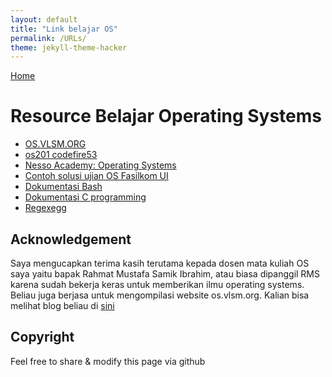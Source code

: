 ```yaml
---
layout: default
title: "Link belajar OS"
permalink: /URLs/
theme: jekyll-theme-hacker	
---
```

[Home](https://codefire53.github.io/os201/)

# Resource Belajar Operating Systems

- [OS.VLSM.ORG](https://os.vlsm.org/)
- [os201 codefire53](https://codefire53.github.io/os201/)
- [Nesso Academy: Operating Systems](https://www.youtube.com/playlist?list=PLBlnK6fEyqRiVhbXDGLXDk_OQAeuVcp2O)
- [Contoh solusi ujian OS Fasilkom UI](https://gitlab.com/dhanar_santika/contoh-solusi-os)
- [Dokumentasi Bash](https://www.gnu.org/software/bash/manual/bash.html)
- [Dokumentasi C programming](https://en.cppreference.com/w/c/language)
- [Regexegg](https://www.rexegg.com)

## Acknowledgement
Saya mengucapkan terima kasih terutama kepada dosen mata kuliah OS saya yaitu bapak Rahmat Mustafa Samik Ibrahim, atau biasa dipanggil RMS karena sudah bekerja keras untuk memberikan ilmu operating systems. Beliau juga berjasa untuk mengompilasi website os.vlsm.org. Kalian bisa melihat blog beliau di [sini](http://rahmatm.samik-ibrahim.vlsm.org/)

## Copyright
Feel free to share & modify this page via github


